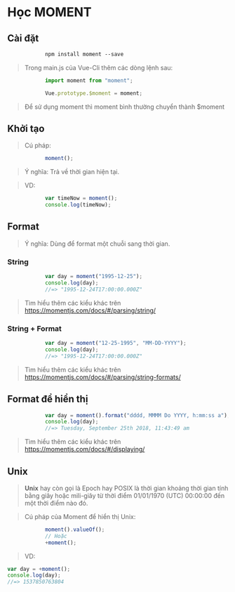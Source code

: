 # Học MOMENT

## Cài đặt

```html
            npm install moment --save
```

> Trong main.js của Vue-Cli thêm các dòng lệnh sau:

```javascript
            import moment from "moment";

            Vue.prototype.$moment = moment;
```
> Để sử dụng moment thì moment bình thường chuyển thành $moment
## Khởi tạo

> Cú pháp:
```javascript
            moment();
```
> Ý nghĩa: Trả về thời gian hiện tại.

> VD: 
```javascript
            var timeNow = moment();
            console.log(timeNow);
```

## Format

> Ý nghĩa: Dùng để format một chuỗi sang thời gian.

### String
```javascript
            var day = moment("1995-12-25");
            console.log(day);
            //=> "1995-12-24T17:00:00.000Z"
```

> Tìm hiểu thêm các kiểu khác trên https://momentjs.com/docs/#/parsing/string/

### String + Format

```javascript
            var day = moment("12-25-1995", "MM-DD-YYYY");
            console.log(day);
            //=> "1995-12-24T17:00:00.000Z"
```
> Tìm hiểu thêm các kiểu khác trên https://momentjs.com/docs/#/parsing/string-formats/  

## Format để hiển thị

```javascript
            var day = moment().format("dddd, MMMM Do YYYY, h:mm:ss a");
            console.log(day);
            //=> Tuesday, September 25th 2018, 11:43:49 am
```
> Tìm hiểu thêm các kiểu khác trên https://momentjs.com/docs/#/displaying/ 

## Unix

> __Unix__ hay còn gọi là Epoch hay POSIX là thời gian khoảng thời gian tính bằng giây hoặc mili-giây từ thời điểm 01/01/1970 (UTC) 00:00:00 đến một thời điểm nào đó.

> Cú pháp của Moment để hiển thị Unix:

```javascript
            moment().valueOf();
            // Hoặc
            +moment();
```

> VD: 
```javascript
var day = +moment();
console.log(day);
//=> 1537850763804
```